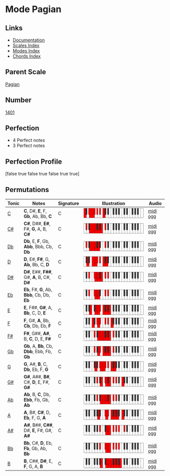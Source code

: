 # Mode Pagian

## Links

- [Documentation](index.md)
- [Scales Index](Scales.md)
- [Modes Index](Modes.md)
- [Chords Index](Chords.md)

## Parent Scale

[Pagian](ScalePagian.md)

## Number

[1401](https://ianring.com/musictheory/scales/1401)

## Perfection

- 4 Perfect notes
- 3 Perfect notes

## Perfection Profile

[false true false true false true true]

## Permutations

| Tonic | Notes | Signature | Illustration | Audio |
|-------|-------|-----------|--------------|-------|
| [C](ModeCNaturalPagian.md) | **C**, D#, **E**, F, **Gb**, Ab, Bb, **C** | C | ![CNaturalPagian](ModeCNaturalPagian.png) | [midi](ModeCNaturalPagian.mid) [ogg](ModeCNaturalPagian.ogg) |
| [C#](ModeCSharpPagian.md) | **C#**, D##, **E#**, F#, **G**, A, B, **C#** | C | ![CSharpPagian](ModeCSharpPagian.png) | [midi](ModeCSharpPagian.mid) [ogg](ModeCSharpPagian.ogg) |
| [Db](ModeDFlatPagian.md) | **Db**, E, **F**, Gb, **Abb**, Bbb, Cb, **Db** | C | ![DFlatPagian](ModeDFlatPagian.png) | [midi](ModeDFlatPagian.mid) [ogg](ModeDFlatPagian.ogg) |
| [D](ModeDNaturalPagian.md) | **D**, E#, **F#**, G, **Ab**, Bb, C, **D** | C | ![DNaturalPagian](ModeDNaturalPagian.png) | [midi](ModeDNaturalPagian.mid) [ogg](ModeDNaturalPagian.ogg) |
| [D#](ModeDSharpPagian.md) | **D#**, E##, **F##**, G#, **A**, B, C#, **D#** | C | ![DSharpPagian](ModeDSharpPagian.png) | [midi](ModeDSharpPagian.mid) [ogg](ModeDSharpPagian.ogg) |
| [Eb](ModeEFlatPagian.md) | **Eb**, F#, **G**, Ab, **Bbb**, Cb, Db, **Eb** | C | ![EFlatPagian](ModeEFlatPagian.png) | [midi](ModeEFlatPagian.mid) [ogg](ModeEFlatPagian.ogg) |
| [E](ModeENaturalPagian.md) | **E**, F##, **G#**, A, **Bb**, C, D, **E** | C | ![ENaturalPagian](ModeENaturalPagian.png) | [midi](ModeENaturalPagian.mid) [ogg](ModeENaturalPagian.ogg) |
| [F](ModeFNaturalPagian.md) | **F**, G#, **A**, Bb, **Cb**, Db, Eb, **F** | C | ![FNaturalPagian](ModeFNaturalPagian.png) | [midi](ModeFNaturalPagian.mid) [ogg](ModeFNaturalPagian.ogg) |
| [F#](ModeFSharpPagian.md) | **F#**, G##, **A#**, B, **C**, D, E, **F#** | C | ![FSharpPagian](ModeFSharpPagian.png) | [midi](ModeFSharpPagian.mid) [ogg](ModeFSharpPagian.ogg) |
| [Gb](ModeGFlatPagian.md) | **Gb**, A, **Bb**, Cb, **Dbb**, Ebb, Fb, **Gb** | C | ![GFlatPagian](ModeGFlatPagian.png) | [midi](ModeGFlatPagian.mid) [ogg](ModeGFlatPagian.ogg) |
| [G](ModeGNaturalPagian.md) | **G**, A#, **B**, C, **Db**, Eb, F, **G** | C | ![GNaturalPagian](ModeGNaturalPagian.png) | [midi](ModeGNaturalPagian.mid) [ogg](ModeGNaturalPagian.ogg) |
| [G#](ModeGSharpPagian.md) | **G#**, A##, **B#**, C#, **D**, E, F#, **G#** | C | ![GSharpPagian](ModeGSharpPagian.png) | [midi](ModeGSharpPagian.mid) [ogg](ModeGSharpPagian.ogg) |
| [Ab](ModeAFlatPagian.md) | **Ab**, B, **C**, Db, **Ebb**, Fb, Gb, **Ab** | C | ![AFlatPagian](ModeAFlatPagian.png) | [midi](ModeAFlatPagian.mid) [ogg](ModeAFlatPagian.ogg) |
| [A](ModeANaturalPagian.md) | **A**, B#, **C#**, D, **Eb**, F, G, **A** | C | ![ANaturalPagian](ModeANaturalPagian.png) | [midi](ModeANaturalPagian.mid) [ogg](ModeANaturalPagian.ogg) |
| [A#](ModeASharpPagian.md) | **A#**, B##, **C##**, D#, **E**, F#, G#, **A#** | C | ![ASharpPagian](ModeASharpPagian.png) | [midi](ModeASharpPagian.mid) [ogg](ModeASharpPagian.ogg) |
| [Bb](ModeBFlatPagian.md) | **Bb**, C#, **D**, Eb, **Fb**, Gb, Ab, **Bb** | C | ![BFlatPagian](ModeBFlatPagian.png) | [midi](ModeBFlatPagian.mid) [ogg](ModeBFlatPagian.ogg) |
| [B](ModeBNaturalPagian.md) | **B**, C##, **D#**, E, **F**, G, A, **B** | C | ![BNaturalPagian](ModeBNaturalPagian.png) | [midi](ModeBNaturalPagian.mid) [ogg](ModeBNaturalPagian.ogg) |
